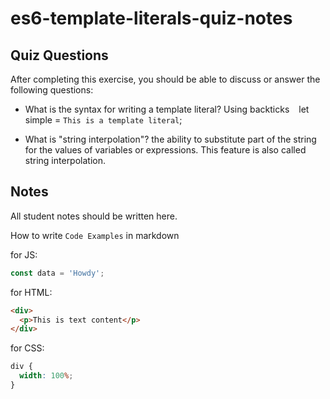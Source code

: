 # es6-template-literals-quiz-notes

## Quiz Questions

After completing this exercise, you should be able to discuss or answer the following questions:

- What is the syntax for writing a template literal?
  Using backticks ` `
  let simple = `This is a template literal`;

- What is "string interpolation"?
  the ability to substitute part of the string for the values of variables or expressions. This feature is also called string interpolation.

## Notes

All student notes should be written here.

How to write `Code Examples` in markdown

for JS:

```javascript
const data = 'Howdy';
```

for HTML:

```html
<div>
  <p>This is text content</p>
</div>
```

for CSS:

```css
div {
  width: 100%;
}
```
